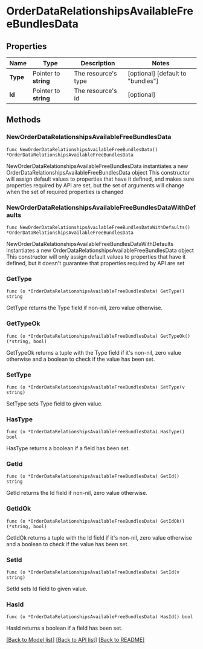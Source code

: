 # OrderDataRelationshipsAvailableFreeBundlesData

## Properties

Name | Type | Description | Notes
------------ | ------------- | ------------- | -------------
**Type** | Pointer to **string** | The resource&#39;s type | [optional] [default to "bundles"]
**Id** | Pointer to **string** | The resource&#39;s id | [optional] 

## Methods

### NewOrderDataRelationshipsAvailableFreeBundlesData

`func NewOrderDataRelationshipsAvailableFreeBundlesData() *OrderDataRelationshipsAvailableFreeBundlesData`

NewOrderDataRelationshipsAvailableFreeBundlesData instantiates a new OrderDataRelationshipsAvailableFreeBundlesData object
This constructor will assign default values to properties that have it defined,
and makes sure properties required by API are set, but the set of arguments
will change when the set of required properties is changed

### NewOrderDataRelationshipsAvailableFreeBundlesDataWithDefaults

`func NewOrderDataRelationshipsAvailableFreeBundlesDataWithDefaults() *OrderDataRelationshipsAvailableFreeBundlesData`

NewOrderDataRelationshipsAvailableFreeBundlesDataWithDefaults instantiates a new OrderDataRelationshipsAvailableFreeBundlesData object
This constructor will only assign default values to properties that have it defined,
but it doesn't guarantee that properties required by API are set

### GetType

`func (o *OrderDataRelationshipsAvailableFreeBundlesData) GetType() string`

GetType returns the Type field if non-nil, zero value otherwise.

### GetTypeOk

`func (o *OrderDataRelationshipsAvailableFreeBundlesData) GetTypeOk() (*string, bool)`

GetTypeOk returns a tuple with the Type field if it's non-nil, zero value otherwise
and a boolean to check if the value has been set.

### SetType

`func (o *OrderDataRelationshipsAvailableFreeBundlesData) SetType(v string)`

SetType sets Type field to given value.

### HasType

`func (o *OrderDataRelationshipsAvailableFreeBundlesData) HasType() bool`

HasType returns a boolean if a field has been set.

### GetId

`func (o *OrderDataRelationshipsAvailableFreeBundlesData) GetId() string`

GetId returns the Id field if non-nil, zero value otherwise.

### GetIdOk

`func (o *OrderDataRelationshipsAvailableFreeBundlesData) GetIdOk() (*string, bool)`

GetIdOk returns a tuple with the Id field if it's non-nil, zero value otherwise
and a boolean to check if the value has been set.

### SetId

`func (o *OrderDataRelationshipsAvailableFreeBundlesData) SetId(v string)`

SetId sets Id field to given value.

### HasId

`func (o *OrderDataRelationshipsAvailableFreeBundlesData) HasId() bool`

HasId returns a boolean if a field has been set.


[[Back to Model list]](../README.md#documentation-for-models) [[Back to API list]](../README.md#documentation-for-api-endpoints) [[Back to README]](../README.md)


